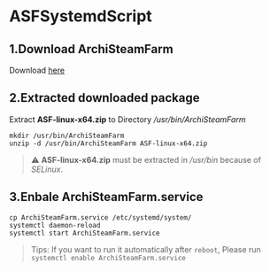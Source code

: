 # ASFSystemdScript

## 1.Download ArchiSteamFarm

Download [here](https://github.com/JustArchiNET/ArchiSteamFarm/releases)

## 2.Extracted downloaded package

Extract **ASF-linux-x64.zip** to Directory */usr/bin/ArchiSteamFarm*

```
mkdir /usr/bin/ArchiSteamFarm
unzip -d /usr/bin/ArchiSteamFarm ASF-linux-x64.zip
```

> :warning: **ASF-linux-x64.zip** must be extracted in */usr/bin* because of *SELinux*.

## 3.Enbale ArchiSteamFarm.service

```
cp ArchiSteamFarm.service /etc/systemd/system/
systemctl daemon-reload
systemctl start ArchiSteamFarm.service
```

> Tips: If you want to run it automatically after `reboot`, Please run `systemctl enable ArchiSteamFarm.service`
